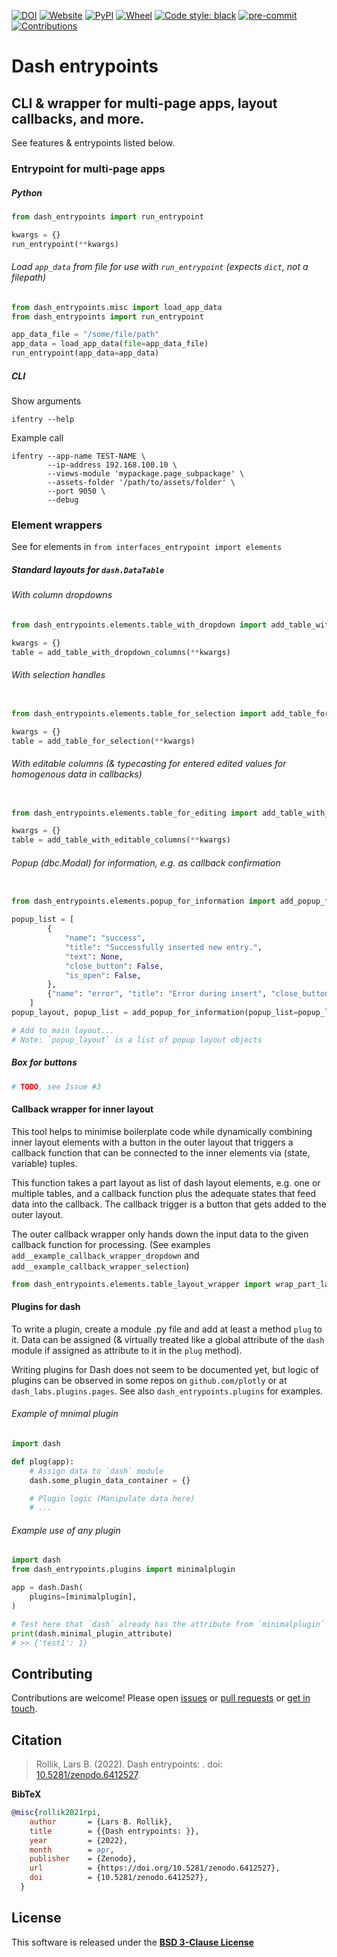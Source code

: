 <!--
-*- coding: utf-8 -*-

 Author: Lars B. Rollik <L.B.Rollik@protonmail.com>
 License: BSD 3-Clause
-->
<!-- Banners -->

[![DOI](https://zenodo.org/badge/467883785.svg)](https://zenodo.org/badge/latestdoi/467883785)
[![Website](https://img.shields.io/website?up_message=online&url=https%3A%2F%2Fgithub.com/larsrollik/dash_entrypoints)](https://github.com/larsrollik/dash_entrypoints)
[![PyPI](https://img.shields.io/pypi/v/dash_entrypoints.svg)](https://pypi.org/project/dash_entrypoints)
[![Wheel](https://img.shields.io/pypi/wheel/dash_entrypoints.svg)](https://pypi.org/project/dash_entrypoints)
[![Code style: black](https://img.shields.io/badge/code%20style-black-000000.svg)](https://github.com/python/black)
[![pre-commit](https://img.shields.io/badge/pre--commit-enabled-brightgreen?logo=pre-commit&logoColor=white)](https://github.com/pre-commit/pre-commit)
[![Contributions](https://img.shields.io/badge/Contributions-Welcome-brightgreen.svg)](https://github.com/larsrollik/dash_entrypoints/pulls)

# Dash entrypoints
CLI & wrapper for multi-page apps, layout callbacks, and more.
---

See features & entrypoints listed below.



### Entrypoint for multi-page apps

##### Python

```python
from dash_entrypoints import run_entrypoint

kwargs = {}
run_entrypoint(**kwargs)
```


###### Load `app_data` from file for use with `run_entrypoint` (expects `dict`, not a filepath)

```python
from dash_entrypoints.misc import load_app_data
from dash_entrypoints import run_entrypoint

app_data_file = "/some/file/path"
app_data = load_app_data(file=app_data_file)
run_entrypoint(app_data=app_data)
```


##### CLI

Show arguments
```shell
ifentry --help
```

Example call
```shell
ifentry --app-name TEST-NAME \
        --ip-address 192.168.100.10 \
        --views-module 'mypackage.page_subpackage' \
        --assets-folder '/path/to/assets/folder' \
        --port 9050 \
        --debug
```



### Element wrappers

See for elements in `from interfaces_entrypoint import elements`

##### Standard layouts for `dash.DataTable`

###### With column dropdowns

```python
from dash_entrypoints.elements.table_with_dropdown import add_table_with_dropdown_columns

kwargs = {}
table = add_table_with_dropdown_columns(**kwargs)
```

###### With selection handles

```python

from dash_entrypoints.elements.table_for_selection import add_table_for_selection

kwargs = {}
table = add_table_for_selection(**kwargs)
```

###### With editable columns (& typecasting for entered edited values for homogenous data in callbacks)

```python

from dash_entrypoints.elements.table_for_editing import add_table_with_editable_columns

kwargs = {}
table = add_table_with_editable_columns(**kwargs)
```

###### Popup (dbc.Modal) for information, e.g. as callback confirmation
```python

from dash_entrypoints.elements.popup_for_information import add_popup_for_information

popup_list = [
        {
            "name": "success",
            "title": "Successfully inserted new entry.",
            "text": None,
            "close_button": False,
            "is_open": False,
        },
        {"name": "error", "title": "Error during insert", "close_button": True},
    ]
popup_layout, popup_list = add_popup_for_information(popup_list=popup_list)

# Add to main layout...
# Note: `popup_layout` is a list of popup layout objects
```

##### Box for buttons

```python
# TODO, see Issue #3
```

#### Callback wrapper for inner layout

This tool helps to minimise boilerplate code while dynamically combining inner layout elements
with a button in the outer layout that triggers a callback function that can be connected
to the inner elements via (state, variable) tuples.

This function takes a part layout as list of dash layout elements, e.g. one or multiple tables,
and a callback function plus the adequate states that feed data into the callback.
The callback trigger is a button that gets added to the outer layout.

The outer callback wrapper only hands down the input data to the given callback function for processing.
(See examples `add__example_callback_wrapper_dropdown` and `add__example_callback_wrapper_selection`)

```python
from dash_entrypoints.elements.table_layout_wrapper import wrap_part_layout_for_callback


```

#### Plugins for dash

To write a plugin, create a module .py file and add at least a method `plug` to it.
Data can be assigned (& virtually treated like a global attribute of the `dash` module if assigned as attribute to it in the `plug` method).

Writing plugins for Dash does not seem to be documented yet, but logic of plugins can be observed in some repos on `github.com/plotly` or at `dash_labs.plugins.pages`.
See also `dash_entrypoints.plugins` for examples.

###### Example of mnimal plugin

```python
import dash

def plug(app):
    # Assign data to `dash` module
    dash.some_plugin_data_container = {}

    # Plugin logic (Manipulate data here)
    # ...
```

###### Example use of any plugin

```python
import dash
from dash_entrypoints.plugins import minimalplugin

app = dash.Dash(
    plugins=[minimalplugin],
)

# Test here that `dash` already has the attribute from `minimalplugin`
print(dash.minimal_plugin_attribute)
# >> {'test1': 1}

```



## Contributing

Contributions are welcome! Please open
[issues](https://github.com/larsrollik/dash_entrypoints/issues) or
[pull requests](https://github.com/larsrollik/dash_entrypoints/pulls) or
[get in touch](https://github.com/larsrollik).



## Citation

> Rollik, Lars B. (2022). Dash entrypoints: . doi: [10.5281/zenodo.6412527](https://doi.org/10.5281/zenodo.6412527).

**BibTeX**
```BibTeX
@misc{rollik2021rpi,
    author       = {Lars B. Rollik},
    title        = {{Dash entrypoints: }},
    year         = {2022},
    month        = apr,
    publisher    = {Zenodo},
    url          = {https://doi.org/10.5281/zenodo.6412527},
    doi          = {10.5281/zenodo.6412527},
  }
```


## License
This software is released under the **[BSD 3-Clause License](https://github.com/larsrollik/dash_entrypoints/blob/master/LICENSE)**
